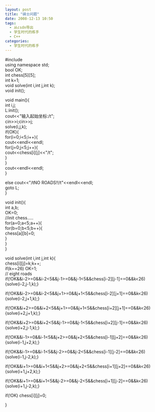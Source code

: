 ```yaml
---
layout: post
title: "骑士问题"
date: 2008-12-13 10:50
tags: 
  - 从csdn导出
  - 学生时代的练手
  - C++
categories: 
  - 学生时代的练手
---
```


#include<iostream>  
using namespace std;  
bool OK;  
int chess[5][5];  
int k=1;  
void solve(int i,int j,int k);  
void init();

  
void main(){  
int i,j;  
L:init();  
cout<<"输入起始坐标:/t";  
cin>>i;cin>>j;  
solve(i,j,k);  
if(OK){  
for(i=0;i<5;i++){  
cout<<endl<<endl;  
for(j=0;j<5;j++){  
cout<<chess[i][j]<<"/t";  
}  
}  
cout<<endl<<endl;  
}

else cout<<"/tNO ROADS!!/t"<<endl<<endl;  
goto L;  
}

void init(){  
int a,b;  
OK=0;  
//init chess.....  
for(a=0;a<5;a++){  
for(b=0;b<5;b++){  
chess[a][b]=0;  
}  
}  
}

void solve(int i,int j,int k){  
chess[i][j]=k;k++;  
if(k==26) OK=1;  
// eight roads  
if(!OK&&i-2>=0&&i-2<5&&j-1>=0&&j-1<5&&chess[i-2][j-1]==0&&k<26)  
{solve(i-2,j-1,k);}

if(!OK&&i-2>=0&&i-2<5&&j+1>=0&&j+1<5&&chess[i-2][j+1]==0&&k<26)  
{solve(i-2,j+1,k);}

if(!OK&&i+2>=0&&i+2<5&&j+1>=0&&j+1<5&&chess[i+2][j+1]==0&&k<26)  
{solve(i+2,j+1,k);}

if(!OK&&i+2>=0&&i+2<5&&j-1>=0&&j-1<5&&chess[i+2][j-1]==0&&k<26)  
{solve(i+2,j-1,k);}

if(!OK&&i-1>=0&&i-1<5&&j+2>=0&&j+2<5&&chess[i-1][j+2]==0&&k<26)  
{solve(i-1,j+2,k);}  
  
if(!OK&&i-1>=0&&i-1<5&&j-2>=0&&j-2<5&&chess[i-1][j-2]==0&&k<26)  
{solve(i-1,j-2,k);}

if(!OK&&i+1>=0&&i+1<5&&j+2>=0&&j+2<5&&chess[i+1][j+2]==0&&k<26)  
{solve(i+1,j+2,k);}  
  
if(!OK&&i+1>=0&&i+1<5&&j-2>=0&&j-2<5&&chess[i+1][j-2]==0&&k<26)  
{solve(i+1,j-2,k);}  
  
if(!OK) chess[i][j]=0;

  
  
  
}

